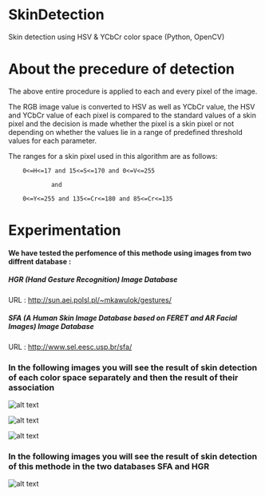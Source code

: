 # SkinDetection
Skin detection using HSV &amp; YCbCr color space (Python, OpenCV)

# About the precedure of detection
The above entire procedure is applied to each and every pixel of the image. 

The RGB image value is converted to HSV as well as YCbCr value, the HSV and YCbCr value of each pixel is compared to the standard values of a skin pixel and the decision is made whether the pixel is a skin pixel or not depending on whether
the values lie in a range of predefined threshold values for each parameter.

The ranges for a skin pixel used in this algorithm are as follows:

        0<=H<=17 and 15<=S<=170 and 0<=V<=255

				and
				
        0<=Y<=255 and 135<=Cr<=180 and 85<=Cr<=135
	

# Experimentation 

#### We have tested the perfomence of this methode using images from two diffrent database :

##### HGR (Hand Gesture Recognition) Image Database

URL : http://sun.aei.polsl.pl/~mkawulok/gestures/

##### SFA (A Human Skin Image Database based on FERET and AR Facial Images) Image Database

URL : http://www.sel.eesc.usp.br/sfa/

### In the following images you will see the result of skin detection of each color space separately and then the result of their association

![alt text](https://github.com/CHEREF-Mehdi/SkinDetection/blob/master/Image/ReadMeImages/result1.png)

![alt text](https://github.com/CHEREF-Mehdi/SkinDetection/blob/master/Image/ReadMeImages/result2.png)

![alt text](https://github.com/CHEREF-Mehdi/SkinDetection/blob/master/Image/ReadMeImages/result3.png)

### In the following images you will see the result of skin detection of this methode in the two databases SFA and HGR

![alt text](https://github.com/CHEREF-Mehdi/SkinDetection/blob/master/Image/ReadMeImages/all_detection.png)




